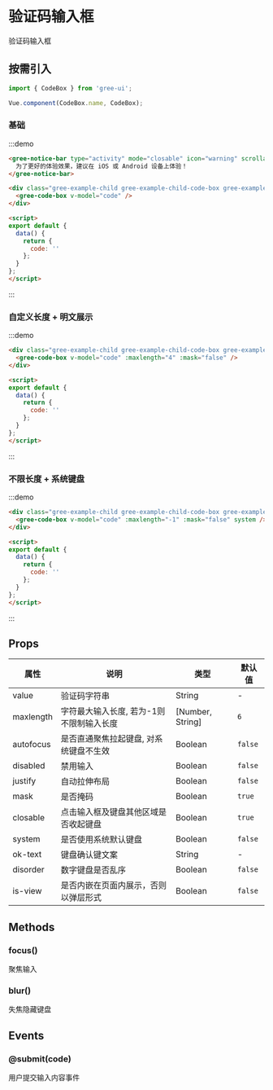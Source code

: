 # 验证码输入框

验证码输入框

## 按需引入

```javascript
import { CodeBox } from 'gree-ui';

Vue.component(CodeBox.name, CodeBox);
```

### 基础

:::demo

```html
<gree-notice-bar type="activity" mode="closable" icon="warning" scrollable>
  为了更好的体验效果，建议在 iOS 或 Android 设备上体验！
</gree-notice-bar>

<div class="gree-example-child gree-example-child-code-box gree-example-child-code-box-0">
  <gree-code-box v-model="code" />
</div>

<script>
export default {
  data() {
    return {
      code: ''
    };
  }
};
</script>
```

:::

### 自定义长度 + 明文展示

:::demo

```html
<div class="gree-example-child gree-example-child-code-box gree-example-child-code-box-1">
  <gree-code-box v-model="code" :maxlength="4" :mask="false" />
</div>

<script>
export default {
  data() {
    return {
      code: ''
    };
  }
};
</script>
```

:::

### 不限长度 + 系统键盘

:::demo

```html
<div class="gree-example-child gree-example-child-code-box gree-example-child-code-box-2">
  <gree-code-box v-model="code" :maxlength="-1" :mask="false" system />
</div>

<script>
export default {
  data() {
    return {
      code: ''
    };
  }
};
</script>
```

:::

## Props

| 属性      | 说明                                     | 类型             | 默认值  |
| --------- | ---------------------------------------- | ---------------- | ------- |
| value     | 验证码字符串                             | String           | \-      |
| maxlength | 字符最大输入长度, 若为-1则不限制输入长度 | [Number, String] | `6`     |
| autofocus | 是否直通聚焦拉起键盘, 对系统键盘不生效   | Boolean          | `false` |
| disabled  | 禁用输入                                 | Boolean          | `false` |
| justify   | 自动拉伸布局                             | Boolean          | `false` |
| mask      | 是否掩码                                 | Boolean          | `true`  |
| closable  | 点击输入框及键盘其他区域是否收起键盘     | Boolean          | `true`  |
| system    | 是否使用系统默认键盘                     | Boolean          | `false` |
| ok-text   | 键盘确认键文案                           | String           | \-      |
| disorder  | 数字键盘是否乱序                         | Boolean          | `false` |
| is-view   | 是否内嵌在页面内展示，否则以弹层形式     | Boolean          | `false` |

## Methods

### focus()

聚焦输入

### blur()

失焦隐藏键盘

## Events

### @submit(code)

用户提交输入内容事件

<script>
export default {
  data() {
    return {
      code: ''
    };
  }
};
</script>

<style lang="less">
.gree-number-keyboard-container .keyboard-number .keyboard-number-list .keyboard-number-item::after {
  width: 1px;
}

.gree-number-keyboard-container .keyboard-number .keyboard-number-list .keyboard-number-item::before,
.gree-number-keyboard-container::before,
.gree-code-box-box::after {
  height: 1px;
}
</style>
